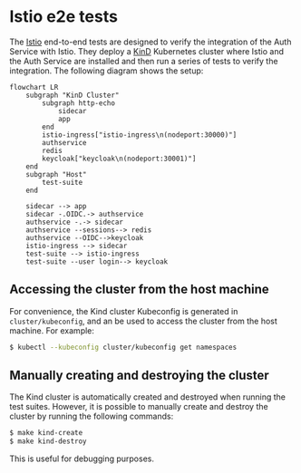 # Istio e2e tests

The [Istio](https://istio.io/) end-to-end tests are designed to verify the integration of the
Auth Service with Istio. They deploy a [KinD](https://kind.sigs.k8s.io/) Kubernetes cluster where Istio and the Auth Service are
installed and then run a series of tests to verify the integration. The following diagram shows the setup:

```mermaid
flowchart LR
    subgraph "KinD Cluster"
        subgraph http-echo
            sidecar
            app
        end
        istio-ingress["istio-ingress\n(nodeport:30000)"]
        authservice
        redis
        keycloak["keycloak\n(nodeport:30001)"]
    end
    subgraph "Host"
        test-suite
    end

    sidecar --> app
    sidecar -.OIDC.-> authservice
    authservice -.-> sidecar
    authservice --sessions--> redis
    authservice --OIDC-->keycloak
    istio-ingress --> sidecar
    test-suite --> istio-ingress
    test-suite --user login--> keycloak
```

## Accessing the cluster from the host machine

For convenience, the Kind cluster Kubeconfig is generated in `cluster/kubeconfig`, and  an be used to access
the cluster from the host machine. For example:

```bash
$ kubectl --kubeconfig cluster/kubeconfig get namespaces
```

## Manually creating and destroying the cluster

The Kind cluster is automatically created and destroyed when running the test suites. However, it is
possible to manually create and destroy the cluster by running the following commands:

```bash
$ make kind-create
$ make kind-destroy
```

This is useful for debugging purposes.
